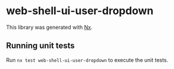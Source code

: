# web-shell-ui-user-dropdown

This library was generated with [Nx](https://nx.dev).

## Running unit tests

Run `nx test web-shell-ui-user-dropdown` to execute the unit tests.
